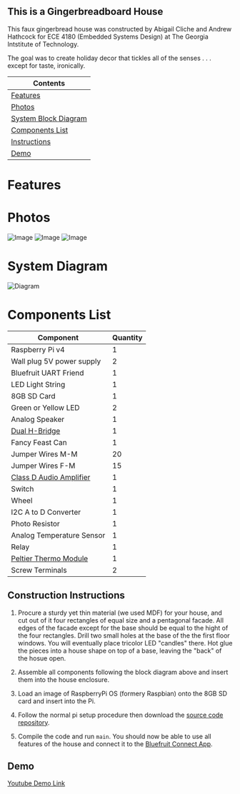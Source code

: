 ## This is a Gingerbreadboard House

This faux gingerbread house was constructed by Abigail Cliche and Andrew Hathcock for ECE 4180 (Embedded Systems Design) at The Georgia Intstitute of Technology. 

The goal was to create holiday decor that tickles all of the senses . . . except for taste, ironically. 

| Contents |
| ----------- |
| [Features](#features) |
| [Photos](#photos) |
| [System Block Diagram](#system-diagram) |
| [Components List](#components-list) |
| [Instructions](#instructions) |
| [Demo](#demo) |

# Features

# Photos

![Image](https://drive.google.com/file/d/1Z0M65QvSygZYm6RcfOl4_NQ0Ls60Xav-/view?usp=sharing)
![Image]()
![Image]()

# System Diagram

![Diagram](https://docs.google.com/drawings/d/e/2PACX-1vTWjPZ-bOA0e_O0Pe_Sex509pHJ4QLMW8QS28_QGlQi4vUylisdC-Kt_oVLWizGCfXbXGdRNt-CPInf/pub?w=960&h=720)

# Components List

| Component | Quantity |
| ----------- | ----------- |
| Raspberry Pi v4 | 1 |
| Wall plug 5V power supply | 2 |
| Bluefruit UART Friend | 1 |
| LED Light String | 1 |
| 8GB SD Card | 1 |
| Green or Yellow LED | 2 |
| Analog Speaker | 1 |
| [Dual H-Bridge](https://www.digikey.com/en/products/detail/sparkfun-electronics/ROB-14450/7915576?utm_adgroup=Evaluation%20and%20Demonstration%20Boards%20and%20Kits&utm_source=google&utm_medium=cpc&utm_campaign=Shopping_Product_Development%20Boards%2C%20Kits%2C%20Programmers&utm_term=&utm_content=Evaluation%20and%20Demonstration%20Boards%20and%20Kits&gclid=Cj0KCQiA2af-BRDzARIsAIVQUOdxqqHYdTwMKlwcLaPJsxsejbrNkKA72xdS0uOuaSbkk1pZdwntzpMaAtv9EALw_wcB) | 1 |
| Fancy Feast Can | 1 |
| Jumper Wires M-M | 20 |
| Jumper Wires F-M | 15 |
| [Class D Audio Amplifier](https://www.sparkfun.com/products/11044) | 1 |
| Switch | 1 |
| Wheel | 1 |
| I2C A to D Converter | 1 |
| Photo Resistor | 1 |
| Analog Temperature Sensor | 1 |
| Relay | 1 |
| [Peltier Thermo Module](https://www.adafruit.com/product/1331?gclid=Cj0KCQiA2af-BRDzARIsAIVQUOdZAbHClrYFSsmMw1SOXrySN1djDE4DO7kTtrcx7ZERTygEYAqd_CMaApgZEALw_wcB)| 1 |
| Screw Terminals | 2 |

## Construction Instructions

1. Procure a sturdy yet thin material (we used MDF) for your house, and cut out of it four rectangles of equal size and a pentagonal facade. All edges of the facade except for the base should be equal to the hight of the four rectangles. Drill two small holes at the base of the the first floor windows. You will eventually place tricolor LED "candles" there. Hot glue the pieces into a house shape on top of a base, leaving the "back" of the hosue open.

2. Assemble all components following the block diagram above and insert them into the house enclosure.

3. Load an image of RaspberryPi OS (formery Raspbian) onto the 8GB SD card and insert into the Pi. 

3. Follow the normal pi setup procedure then download the [source code repository](https://github.com/AbigailCliche/GingerbreadboardHouse).

4. Compile the code and run ```main```. You should now be able to use all features of the house and connect it to the [Bluefruit Connect App](https://learn.adafruit.com/bluefruit-le-connect).

## Demo
[Youtube Demo Link](https://youtu.be/ceOeai3Cwcs)

